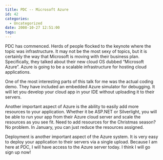 ```yaml
---
title: PDC -- Microsoft Azure
id: 42
categories:
  - Uncategorized
date: 2008-10-27 12:51:00
tags:
---
```


PDC has commenced. Herds of people flocked to the keynote where the topic was infrastructure. It may not be the most sexy of topics, but it is certainly the way that Microsoft is moving with their business plan. Specifically, they talked about their new cloud OS dubbed “Microsoft Azure”. Azure is going to be a scalable infrastructure for hosting cloud applications.   

One of the most interesting parts of this talk for me was the actual coding demo. They have included an embedded Azure simulator for debugging. It will let you develop your cloud app in your IDE without uploading it to their servers.   

Another important aspect of Azure is the ability to easily add more resources to your application. Whether it be ASP.NET or Silverlight, you will be able to run your app from their Azure cloud server and scale the resources as you see fit. Need to add resources for the Christmas season? No problem. In January, you can just reduce the resources assigned.   

Deployment is another important aspect of the Azure system. It is very easy to deploy your application to their servers via a single upload. Because I am here at PDC, I will have access to the Azure server today. I think I will go sign up now!   